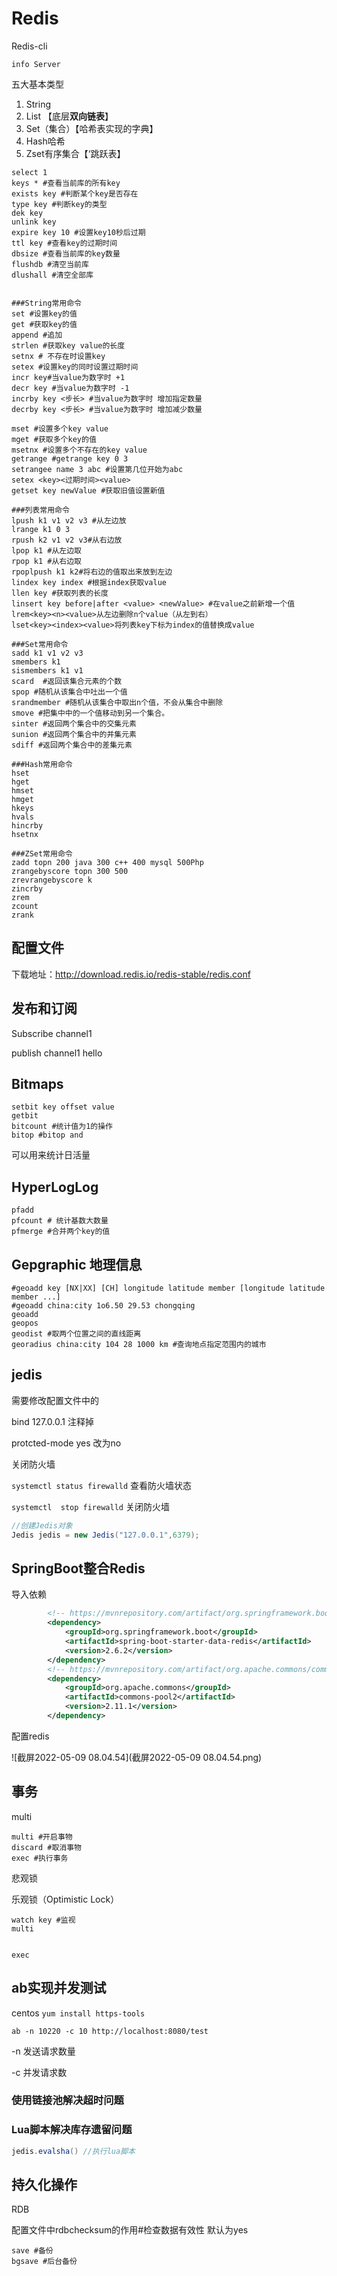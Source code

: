 # Redis

Redis-cli

```
info Server
```

五大基本类型

1. String
2. List 【底层**双向链表**】
3. Set（集合）【哈希表实现的字典】
4. Hash哈希
5. Zset有序集合【‘跳跃表】

```shell
select 1
keys * #查看当前库的所有key
exists key #判断某个key是否存在
type key #判断key的类型
dek key
unlink key 
expire key 10 #设置key10秒后过期
ttl key #查看key的过期时间
dbsize #查看当前库的key数量
flushdb #清空当前库
dlushall #清空全部库


###String常用命令
set #设置key的值
get #获取key的值
append #追加
strlen #获取key value的长度
setnx # 不存在时设置key
setex #设置key的同时设置过期时间
incr key#当value为数字时 +1
decr key #当value为数字时 -1
incrby key <步长> #当value为数字时 增加指定数量
decrby key <步长> #当value为数字时 增加减少数量

mset #设置多个key value
mget #获取多个key的值
msetnx #设置多个不存在的key value
getrange #getrange key 0 3 
setrangee name 3 abc #设置第几位开始为abc
setex <key><过期时间><value>
getset key newValue #获取旧值设置新值

###列表常用命令
lpush k1 v1 v2 v3 #从左边放
lrange k1 0 3
rpush k2 v1 v2 v3#从右边放
lpop k1 #从左边取
rpop k1 #从右边取
rpoplpush k1 k2#将右边的值取出来放到左边
lindex key index #根据index获取value
llen key #获取列表的长度
linsert key before|after <value> <newValue> #在value之前新增一个值
lrem<key><n><value>从左边删除n个value（从左到右）
lset<key><index><value>将列表key下标为index的值替换成value

###Set常用命令
sadd k1 v1 v2 v3 
smembers k1
sismembers k1 v1
scard  #返回该集合元素的个数
spop #随机从该集合中吐出一个值
srandmember #随机从该集合中取出n个值，不会从集合中删除
smove #把集中中的一个值移动到另一个集合。
sinter #返回两个集合中的交集元素
sunion #返回两个集合中的并集元素
sdiff #返回两个集合中的差集元素

###Hash常用命令
hset
hget
hmset
hmget
hkeys
hvals
hincrby
hsetnx

###ZSet常用命令
zadd topn 200 java 300 c++ 400 mysql 500Php
zrangebyscore topn 300 500
zrevrangebyscore k
zincrby 
zrem
zcount
zrank

```

## 配置文件

下载地址：http://download.redis.io/redis-stable/redis.conf

## 发布和订阅

Subscribe channel1

publish channel1 hello



## Bitmaps

```
setbit key offset value
getbit 
bitcount #统计值为1的操作
bitop #bitop and
```

可以用来统计日活量

## HyperLogLog

```shell
pfadd 
pfcount # 统计基数大数量
pfmerge #合并两个key的值
```

## Gepgraphic 地理信息

```shell
#geoadd key [NX|XX] [CH] longitude latitude member [longitude latitude member ...]
#geoadd china:city 1o6.50 29.53 chongqing 
geoadd
geopos
geodist #取两个位置之间的直线距离
georadius china:city 104 28 1000 km #查询地点指定范围内的城市
```

## jedis

需要修改配置文件中的

bind 127.0.0.1 注释掉

protcted-mode yes 改为no

关闭防火墙

`systemctl status firewalld` 查看防火墙状态

`systemctl  stop firewalld` 关闭防火墙

```java
//创建Jedis对象
Jedis jedis = new Jedis("127.0.0.1",6379);
```

## SpringBoot整合Redis

导入依赖

```xml
		<!-- https://mvnrepository.com/artifact/org.springframework.boot/spring-boot-starter-data-redis -->
		<dependency>
			<groupId>org.springframework.boot</groupId>
			<artifactId>spring-boot-starter-data-redis</artifactId>
			<version>2.6.2</version>
		</dependency>
		<!-- https://mvnrepository.com/artifact/org.apache.commons/commons-pool2 -->
		<dependency>
			<groupId>org.apache.commons</groupId>
			<artifactId>commons-pool2</artifactId>
			<version>2.11.1</version>
		</dependency>
```

配置redis

![截屏2022-05-09 08.04.54](截屏2022-05-09 08.04.54.png)

## 事务

multi 

```
multi #开启事物
discard #取消事物
exec #执行事务
```

悲观锁

乐观锁（Optimistic Lock）

```shell
watch key #监视
multi


exec
```

## ab实现并发测试

centos `yum install https-tools`

`ab -n 10220 -c 10 http://localhost:8080/test`

-n 发送请求数量

-c 并发请求数

### 使用链接池解决超时问题

### Lua脚本解决库存遗留问题

```java
jedis.evalsha() //执行lua脚本
```

## 持久化操作

RDB 

配置文件中rdbchecksum的作用#检查数据有效性 默认为yes

```
save #备份
bgsave #后台备份
```

